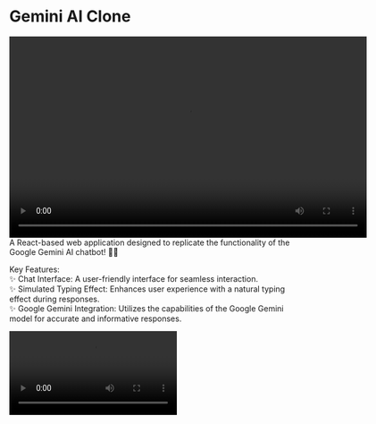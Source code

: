 ﻿# Gemini AI Clone
<video width="640" height="360" controls>
  <source src=""C:\Users\bobby\Videos\GeminiClone.mp4"" type="video/mp4">
  Your browser does not support the video tag.
</video>
 A React-based web application designed to replicate the functionality of the Google Gemini AI chatbot! 🤖💬<br>

 
 Key Features:<br>
✨ Chat Interface: A user-friendly interface for seamless interaction.<br>
✨ Simulated Typing Effect: Enhances user experience with a natural typing effect during responses.<br>
✨ Google Gemini Integration: Utilizes the capabilities of the Google Gemini model for accurate and informative responses.<br>

![Watch the video](https://github.com/kavyapantrangi/Gemini_AI_Clone/blob/master/gem.mp4)

